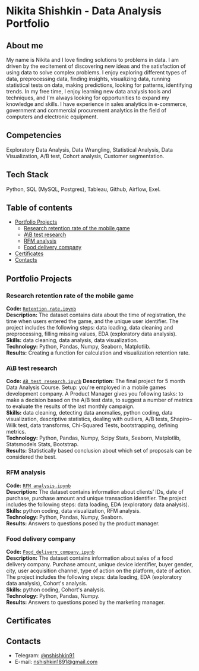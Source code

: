 # Nikita Shishkin - Data Analysis Portfolio

## About me
My name is Nikita and I love finding solutions to problems in data.
I am driven by the excitement of discovering new ideas and the satisfaction of using data to solve complex problems.
I enjoy exploring different types of data, preprocessing data, finding insights, visualizing data, running statistical tests on data, making predictions, looking for patterns, identifying trends.
In my free time, I enjoy learning new data analysis tools and techniques, and I'm always looking for opportunities to expand my knowledge and skills.
I have experience in sales analytics in e-commerce, government and commercial procurement analytics in the field of computers and electronic equipment.

## Competencies
Exploratory Data Analysis, Data Wrangling, Statistical Analysis, Data Visualization, А/В test, Cohort analysis, Customer segmentation.

## Tech Stack
Python, SQL (MySQL, Postgres), Tableau, Github, Airflow, Exel.

## Table of contents
- [Portfolio Projects](#portfolio-projects)
    + [Research retention rate of the mobile game](https://github.com/NikSh1891/NikSh1891/blob/main/Retention%20rate.ipynb)
    + [A\B test research](https://github.com/NikSh1891/NikSh1891/blob/main/AB%20test%20research.ipynb)
    + [RFM analysis](https://github.com/NikSh1891/NikSh1891/blob/main/RFM_analysis.ipynb)
    + [Food delivery company](https://github.com/NikSh1891/NikSh1891/blob/main/Food_delivery_company.ipynb)
- [Certificates](#certificates)
- [Contacts](#contacts)

## Portfolio Projects
### Research retention rate of the mobile game
**Code:** [`Retention rate.ipynb`](https://github.com/NikSh1891/NikSh1891/blob/main/Retention%20rate.ipynb)    
**Description:** The dataset contains data about the time of registration, the time when users entered the game, and the unique user identifier. The project includes the following steps: data loading, data cleaning and preprocessing, filling missing values, EDA (exploratory data analysis).
**Skills:** data cleaning, data analysis, data visualization.  
**Technology:** Python, Pandas, Numpy, Seaborn, Matplotlib.  
**Results:** Creating a function for calculation and visualization retention rate.

### A\B test research
**Code:** [`AB test research.ipynb`](https://github.com/NikSh1891/NikSh1891/blob/main/AB%20test%20research.ipynb)
**Description:** The final project for 5 month Data Analysis Course. Setup: you're employed in a mobile games development company. A Product Manager gives you following tasks: to make a decision based on the A/B test data, to suggest a number of metrics to evaluate the results of the last monthly campaign.   
**Skills:** data cleaning, detecting data anomalies, python coding, data visualization, descriptive statistics, dealing with outliers, A/B tests, Shapiro–Wilk test, data transforms, Chi-Squared Tests, bootstrapping, defining metrics.    
**Technology:** Python, Pandas, Numpy, Scipy Stats, Seaborn, Matplotlib, Statsmodels Stats, Bootstrap.     
**Results:** Statistically based conclusion about which set of proposals can be considered the best.

### RFM analysis
**Code:** [`RFM analysis.ipynb`](https://github.com/NikSh1891/NikSh1891/blob/main/RFM_analysis.ipynb)      
**Description:** The dataset contains information about clients’ IDs, date of purchase, purchase amount and unique transaction identifier. The project includes the following steps: data loading, EDA (exploratory data analysis).   
**Skills:** python coding, data visualization, RFM analysis.    
**Technology:** Python, Pandas, Numpy, Seaborn.     
**Results:** Answers to questions posed by the product manager.

### Food delivery company
**Code:** [`Food_delivery_company.ipynb`](https://github.com/NikSh1891/NikSh1891/blob/main/Food_delivery_company.ipynb)      
**Description:** The dataset contains information about sales of a food delivery company. Purchase amount, unique device identifier, buyer gender, city, user acquisition channel, type of action on the platform, date of action. The project includes the following steps: data loading, EDA (exploratory data analysis), Cohort's analysis.  
**Skills:** python coding, Cohort's analysis.    
**Technology:** Python, Pandas, Numpy.     
**Results:** Answers to questions posed by the marketing manager. 


## Certificates

## Contacts
- Telegram: [@nshishkin91](https://t.me/nshishkin91)
- E-mail: nshishkin1891@gmail.com

<!---
NikSh1891/NikSh1891 is a ✨ special ✨ repository because its `README.md` (this file) appears on your GitHub profile.
You can click the Preview link to take a look at your changes.
--->
